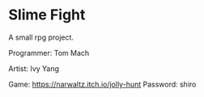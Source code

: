 # Slime Fight
A small rpg project.

Programmer: Tom Mach

Artist: Ivy Yang

Game: https://narwaltz.itch.io/jolly-hunt 
Password: shiro
